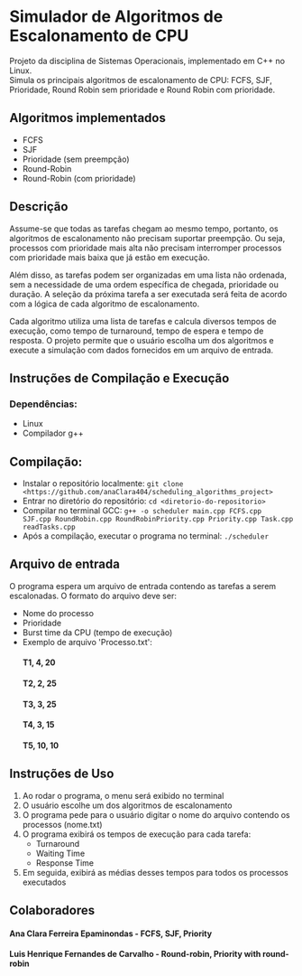 # Simulador de Algoritmos de Escalonamento de CPU

Projeto da disciplina de Sistemas Operacionais, implementado em C++ no Linux.  
Simula os principais algoritmos de escalonamento de CPU: FCFS, SJF, Prioridade, Round Robin sem prioridade e Round Robin com prioridade.

## Algoritmos implementados
- FCFS
- SJF
- Prioridade (sem preempção)
- Round-Robin
- Round-Robin (com prioridade)

## Descrição
Assume-se que todas as tarefas chegam ao mesmo tempo, portanto, os algoritmos de escalonamento não precisam suportar preempção. Ou seja, processos com prioridade mais alta não precisam interromper processos com prioridade mais baixa que já estão em execução.

Além disso, as tarefas podem ser organizadas em uma lista não ordenada, sem a necessidade de uma ordem específica de chegada, prioridade ou duração. A seleção da próxima tarefa a ser executada será feita de acordo com a lógica de cada algoritmo de escalonamento.

Cada algoritmo utiliza uma lista de tarefas e calcula diversos tempos de execução, como tempo de turnaround, tempo de espera e tempo de resposta. O projeto permite que o usuário escolha um dos algoritmos e execute a simulação com dados fornecidos em um arquivo de entrada.

## Instruções de Compilação e Execução
### Dependências:
- Linux
- Compilador g++
  
## Compilação:
- Instalar o repositório localmente: ``git clone <https://github.com/anaClara404/scheduling_algorithms_project>``
- Entrar no diretório do repositório: ``cd <diretorio-do-repositorio>``
- Compilar no terminal GCC: ``g++ -o scheduler main.cpp FCFS.cpp SJF.cpp RoundRobin.cpp RoundRobinPriority.cpp Priority.cpp Task.cpp readTasks.cpp``
- Após a compilação, executar o programa no terminal: ``./scheduler``

## Arquivo de entrada
O programa espera um arquivo de entrada contendo as tarefas a serem escalonadas. O formato do arquivo deve ser:
- Nome do processo
- Prioridade
- Burst time da CPU (tempo de execução)
- Exemplo de arquivo 'Processo.txt':
  #### T1, 4, 20
  #### T2, 2, 25
  #### T3, 3, 25
  #### T4, 3, 15
  #### T5, 10, 10

## Instruções de Uso
1. Ao rodar o programa, o menu será exibido no terminal
2. O usuário escolhe um dos algoritmos de escalonamento
3. O programa pede para o usuário digitar o nome do arquivo contendo os processos (nome.txt)
4. O programa exibirá os tempos de execução para cada tarefa:
   - Turnaround
   - Waiting Time
   - Response Time
5. Em seguida, exibirá as médias desses tempos para todos os processos executados

## Colaboradores
#### Ana Clara Ferreira Epaminondas - FCFS, SJF, Priority
#### Luis Henrique Fernandes de Carvalho - Round-robin, Priority with round-robin
